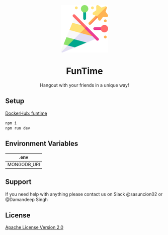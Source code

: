 <p align="center">
    <a href='https://www.nfthost.app/' rel='nofollow'>
        <img src='./public/logo.png' alt='FunTime Logo' style="width: 150px" />
    </a>
</p>

<h1 align="center">FunTime</h1>

<p align="center">
    Hangout with your friends in a unique way!
</p>

## Setup

<a href='https://hub.docker.com/repository/docker/stephenasuncion/funtime' rel="nofollow">DockerHub: funtime</a>

```
npm i 
npm run dev
```

## Environment Variables

| .env                 |
| -------------------- |
| MONGODB_URI          |

## Support

If you need help with anything please contact us on Slack @sasuncion02 or @Damandeep Singh

## License

[Apache License Version 2.0](https://github.com/Damandeep27/FunTime/blob/main/LICENSE)
